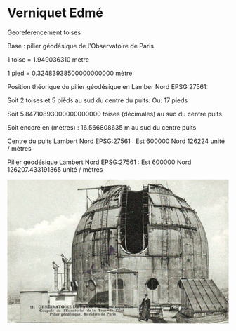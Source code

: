 # Verniquet Edmé
Georeferencement toises

Base : pilier géodésique de l'Observatoire de Paris.

1 toise = 1.949036310 mètre

1 pied = 0.32483938500000000000 mètre

Position théorique du pilier géodésique en Lamber Nord EPSG:27561:

Soit 2 toises et 5 pièds au sud du centre du puits. Ou: 17 pieds

Soit 5.84710893000000000000 toises (décimales) au sud du centre puits

Soit encore en (mètres) : 16.566808635 m au sud du centre puits

Centre du puits Lambert Nord EPSG:27561 : Est 600000 Nord 126224 unité / mètres

Pilier géodésique Lambert Nord EPSG:27561 : Est 600000 Nord 126207.433191365 unité / mètres

![Screenshot](img/Observatoire.jpg)
